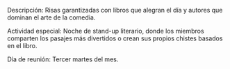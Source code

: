 Descripción: Risas garantizadas con libros que alegran el día y autores que dominan el arte de la comedia.

Actividad especial: Noche de stand-up literario, donde los miembros comparten los pasajes más divertidos o crean sus propios chistes basados en el libro.

Día de reunión: Tercer martes del mes.
